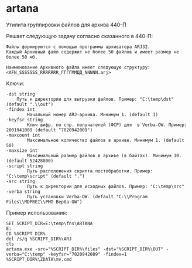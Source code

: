 # artana
Утилита группировки файлов для архива 440-П

Решает следующую задачу согласно сказанного в 440-П:

	Файлы формируются с помощью программы архиватора ARJ32.
	Каждый Архивный файл содержит не более 50 файлов и имеет размер не более 50 мб.

	Наименование Архивного файла имеет следующую структуру:
	<AFN_SSSSSSS_RRRRRRR_ГГГГММДД_NNNNN.arj>

Ключи:
  	
	-dst string
		Путь к директории для выгрузки файлов. Пример: "C:\temp\dst" (default ".\\out")
	-findex int
	        Начальный номер ARJ-архива. Минимум 1. (default 1)
	-keyfsr string
	        Ключ шифр. по спр. получателей (ФСР) для  в Verba-OW. Пример: 2001941009 (default "7020942009")
	-maxcount int
	        Максимальное количество файлов в архиве. Минимум 1. (default 50)
	-maxsize int
        	Максимальный размер файлов в архиве (в байтах). Минимум 10. (default 52428800)
	-script string
	        Путь расположения скрипта постобработки. Пример: "C:\temp\script" (default ".")
	-src string
	        Путь к директории для исходных файлов. Пример: "C:\temp\src"
	-verba string
	        Путь установки Verba-OW. (default "C:\\Program Files\\MDPREI\\РМП Верба-OW")

Пример использования:

	SET SCRIPT_DIR=E:\temp\fns\ARTANA
	E:
	CD %SCRIPT_DIR%
	del /s/q %SCRIPT_DIR%\ARJ
	cls
	artana.exe -src="%SCRIPT_DIR%\files" -dst="%SCRIPT_DIR%\OUT" -verba="C:\temp" -keyfsr="7020942009" -findex=1
	%SCRIPT_DIR%\ZDATA\mv.cmd
